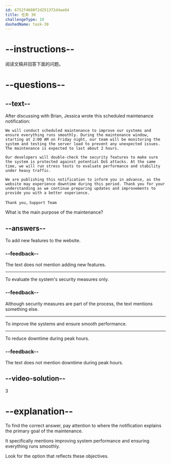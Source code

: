 ```yaml
---
id: 6752f4680f2d251372d4ae64
title: 任务 30
challengeType: 19
dashedName: task-30
---
```


<!-- READING -->

# --instructions--

阅读文稿并回答下面的问题。

# --questions--

## --text--

After discussing with Brian, Jessica wrote this scheduled maintenance notification:

`We will conduct scheduled maintenance to improve our systems and ensure everything runs smoothly. During the maintenance window, starting at 2:00 AM on Friday night, our team will be monitoring the system and testing the server load to prevent any unexpected issues. The maintenance is expected to last about 2 hours.`

`Our developers will double-check the security features to make sure the system is protected against potential DoS attacks. At the same time, we will run stress tests to evaluate performance and stability under heavy traffic.`

`We are publishing this notification to inform you in advance, as the website may experience downtime during this period. Thank you for your understanding as we continue preparing updates and improvements to provide you with a better experience.`

`Thank you,` `Support Team`

What is the main purpose of the maintenance?

## --answers--

To add new features to the website.

### --feedback--

The text does not mention adding new features.

---

To evaluate the system's security measures only.

### --feedback--

Although security measures are part of the process, the text mentions something else.

---

To improve the systems and ensure smooth performance.

---

To reduce downtime during peak hours.

### --feedback--

The text does not mention downtime during peak hours.

## --video-solution--

3

# --explanation--

To find the correct answer, pay attention to where the notification explains the primary goal of the maintenance.

It specifically mentions improving system performance and ensuring everything runs smoothly.

Look for the option that reflects these objectives.
